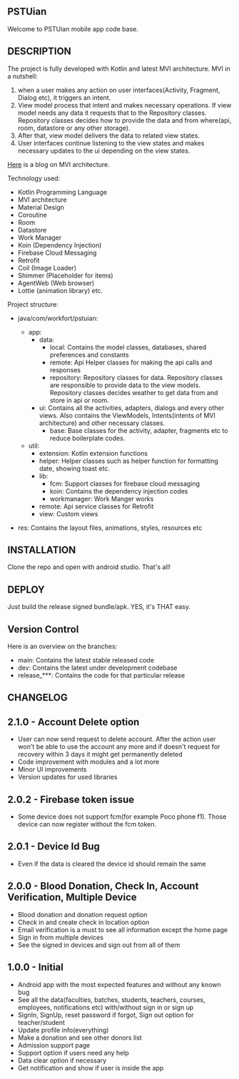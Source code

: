 ## PSTUian
Welcome to PSTUian mobile app code base.

## DESCRIPTION
The project is fully developed with Kotlin and latest MVI architecture. 
MVI in a nutshell: 
1. when a user makes any action on user interfaces(Activity, Fragment, Dialog etc), it 
   triggers an intent. 
2. View model process that intent and makes necessary operations. If view model needs any
   data it requests that to the Repository classes. Repository classes decides how to
   provide the data and from where(api, room, datastore or any other storage).
3. After that, view model delivers the data to related view states.
4. User interfaces continue listening to the view states and makes necessary updates to the 
   ui depending on the view states.

[Here](https://medium.com/swlh/mvi-architecture-with-android-fcde123e3c4a) is a blog on MVI architecture.

Technology used:
- Kotlin Programming Language
- MVI architecture
- Material Design
- Coroutine
- Room
- Datastore
- Work Manager
- Koin (Dependency Injection)
- Firebase Cloud Messaging
- Retrofit
- Coil (Image Loader)
- Shimmer (Placeholder for items)
- AgentWeb (Web browser)
- Lottie (animation library) etc.

Project structure:
- java/com/workfort/pstuian:
  - app: 
    - data: 
      - local: Contains the model classes, databases, shared preferences and constants
      - remote: Api Helper classes for making the api calls and responses
      - repository: Repository classes for data. Repository classes are responsible to 
        provide data to the view models. Repository classes decides weather to get data 
        from and store in api or room.
    - ui: Contains all the activities, adapters, dialogs and every other views. Also 
      contains the ViewModels, Intents(intents of MVI architecture) and other necessary 
      classes.
      - base: Base classes for the activity, adapter, fragments etc to reduce boilerplate 
        codes.
  - util:
    - extension: Kotlin extension functions
    - helper: Helper classes such as helper function for formatting date, showing toast etc.
    - lib:
      - fcm: Support classes for firebase cloud messaging
      - koin: Contains the dependency injection codes
      - workmanager: Work Manger works
    - remote: Api service classes for Retrofit
    - view: Custom views
  
- res: Contains the layout files, animations, styles, resources etc

## INSTALLATION
Clone the repo and open with android studio. That's all!

## DEPLOY
Just build the release signed bundle/apk. YES, it's THAT easy.

## Version Control
Here is an overview on the branches:
- main: Contains the latest stable released code
- dev: Contains the latest under development codebase
- release_***: Contains the code for that particular release

## CHANGELOG
2.1.0 - Account Delete option
----------------------
- User can now send request to delete account. After the action user won't be able to 
  use the account any more and if doesn't request for recovery within 3 days it might get
  permanently deleted
- Code improvement with modules and a lot more
- Minor UI improvements
- Version updates for used libraries

2.0.2 - Firebase token issue
----------------------
- Some device does not support fcm(for example Poco phone f1). Those device can now register 
  without the fcm token.

2.0.1 - Device Id Bug
----------------------
- Even if the data is cleared the device id should remain the same

2.0.0 - Blood Donation, Check In, Account Verification, Multiple Device
----------------------
- Blood donation and donation request option
- Check in and create check in location option
- Email verification is a must to see all information except the home page
- Sign in from multiple devices
- See the signed in devices and sign out from all of them

1.0.0 - Initial
---------------
- Android app with the most expected features and without any known bug
- See all the data(faculties, batches, students, teachers, courses, employees, 
  notifications etc) with/without sign in or sign up
- SignIn, SignUp, reset password if forgot, Sign out option for teacher/student
- Update profile info(everything)
- Make a donation and see other donors list
- Admission support page
- Support option if users need any help
- Data clear option if necessary
- Get notification and show if user is inside the app
